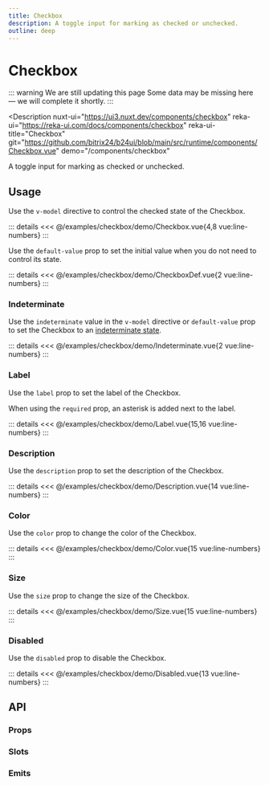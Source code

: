```yaml
---
title: Checkbox
description: A toggle input for marking as checked or unchecked.
outline: deep
---
```

<script setup>
import CheckboxExample from '/examples/checkbox/Checkbox.vue';
import CheckboxDefExample from '/examples/checkbox/CheckboxDef.vue';
import IndeterminateExample from '/examples/checkbox/Indeterminate.vue';
import LabelExample from '/examples/checkbox/Label.vue';
import DescriptionExample from '/examples/checkbox/Description.vue';
import ColorExample from '/examples/checkbox/Color.vue';
import SizeExample from '/examples/checkbox/Size.vue';
import DisabledExample from '/examples/checkbox/Disabled.vue';
</script>
# Checkbox

::: warning We are still updating this page
Some data may be missing here — we will complete it shortly.
:::

<Description
  nuxt-ui="https://ui3.nuxt.dev/components/checkbox"
  reka-ui="https://reka-ui.com/docs/components/checkbox"
  reka-ui-title="Checkbox"
  git="https://github.com/bitrix24/b24ui/blob/main/src/runtime/components/Checkbox.vue"
  demo="/components/checkbox"
>
  A toggle input for marking as checked or unchecked.
</Description>

## Usage

Use the `v-model` directive to control the checked state of the Checkbox.

<div class="lg:min-h-[160px]">
  <ClientOnly>
    <CheckboxExample />
  </ClientOnly>
</div>

::: details
<<< @/examples/checkbox/demo/Checkbox.vue{4,8 vue:line-numbers}
:::

Use the `default-value` prop to set the initial value when you do not need to control its state.

<div class="lg:min-h-[160px]">
  <ClientOnly>
    <CheckboxDefExample />
  </ClientOnly>
</div>

::: details
<<< @/examples/checkbox/demo/CheckboxDef.vue{2 vue:line-numbers}
:::

### Indeterminate

Use the `indeterminate` value in the `v-model` directive or `default-value` prop to set the Checkbox to an [indeterminate state](https://developer.mozilla.org/en-US/docs/Web/HTML/Element/input/checkbox#indeterminate_state_checkboxes).

<div class="lg:min-h-[160px]">
  <ClientOnly>
    <IndeterminateExample />
  </ClientOnly>
</div>

::: details
<<< @/examples/checkbox/demo/Indeterminate.vue{2 vue:line-numbers}
:::

### Label

Use the `label` prop to set the label of the Checkbox.

When using the `required` prop, an asterisk is added next to the label.

<div class="lg:min-h-[275px]">
  <ClientOnly>
    <LabelExample />
  </ClientOnly>
</div>

::: details
<<< @/examples/checkbox/demo/Label.vue{15,16 vue:line-numbers}
:::

### Description

Use the `description` prop to set the description of the Checkbox.

<div class="lg:min-h-[275px]">
  <ClientOnly>
    <DescriptionExample />
  </ClientOnly>
</div>

::: details
<<< @/examples/checkbox/demo/Description.vue{14 vue:line-numbers}
:::

### Color

Use the `color` prop to change the color of the Checkbox.

<div class="lg:min-h-[275px]">
  <ClientOnly>
    <ColorExample />
  </ClientOnly>
</div>

::: details
<<< @/examples/checkbox/demo/Color.vue{15 vue:line-numbers}
:::

### Size

Use the `size` prop to change the size of the Checkbox.

<div class="lg:min-h-[275px]">
  <ClientOnly>
    <SizeExample />
  </ClientOnly>
</div>

::: details
<<< @/examples/checkbox/demo/Size.vue{15 vue:line-numbers}
:::

### Disabled

Use the `disabled` prop to disable the Checkbox.

<div class="lg:min-h-[275px]">
  <ClientOnly>
    <DisabledExample />
  </ClientOnly>
</div>

::: details
<<< @/examples/checkbox/demo/Disabled.vue{13 vue:line-numbers}
:::

## API

### Props

<ComponentProps component="Checkbox" />

### Slots

<ComponentSlots component="Checkbox" />

### Emits

<ComponentEmits component="Checkbox" />
